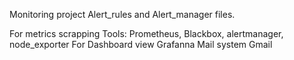 Monitoring project Alert_rules and Alert_manager files.

For metrics scrapping
    Tools: Prometheus, Blackbox, alertmanager, node_exporter 
For Dashboard view
    Grafanna 
Mail system
    Gmail
